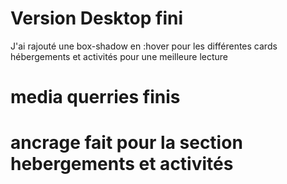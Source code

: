 # Version Desktop fini
J'ai rajouté une box-shadow en :hover pour les différentes cards hébergements et activités pour une meilleure lecture
# media querries finis
# ancrage fait pour la section hebergements et activités
